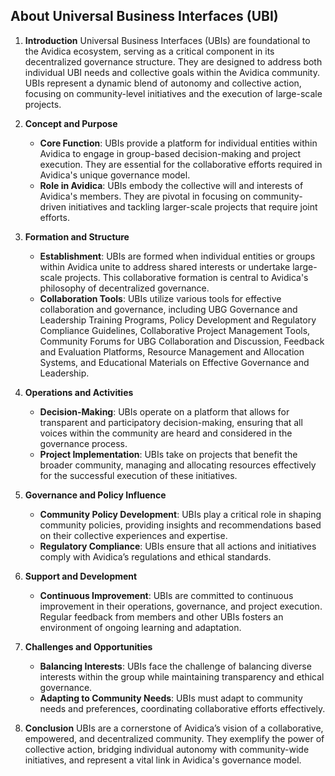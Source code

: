 ## About Universal Business Interfaces (UBI)

1. **Introduction**
   Universal Business Interfaces (UBIs) are foundational to the Avidica ecosystem, serving as a critical component in its decentralized governance structure. They are designed to address both individual UBI needs and collective goals within the Avidica community. UBIs represent a dynamic blend of autonomy and collective action, focusing on community-level initiatives and the execution of large-scale projects.

2. **Concept and Purpose**
   - **Core Function**: UBIs provide a platform for individual entities within Avidica to engage in group-based decision-making and project execution. They are essential for the collaborative efforts required in Avidica's unique governance model.
   - **Role in Avidica**: UBIs embody the collective will and interests of Avidica's members. They are pivotal in focusing on community-driven initiatives and tackling larger-scale projects that require joint efforts.

3. **Formation and Structure**
   - **Establishment**: UBIs are formed when individual entities or groups within Avidica unite to address shared interests or undertake large-scale projects. This collaborative formation is central to Avidica's philosophy of decentralized governance.
   - **Collaboration Tools**: UBIs utilize various tools for effective collaboration and governance, including UBG Governance and Leadership Training Programs, Policy Development and Regulatory Compliance Guidelines, Collaborative Project Management Tools, Community Forums for UBG Collaboration and Discussion, Feedback and Evaluation Platforms, Resource Management and Allocation Systems, and Educational Materials on Effective Governance and Leadership.

4. **Operations and Activities**
   - **Decision-Making**: UBIs operate on a platform that allows for transparent and participatory decision-making, ensuring that all voices within the community are heard and considered in the governance process.
   - **Project Implementation**: UBIs take on projects that benefit the broader community, managing and allocating resources effectively for the successful execution of these initiatives.

5. **Governance and Policy Influence**
   - **Community Policy Development**: UBIs play a critical role in shaping community policies, providing insights and recommendations based on their collective experiences and expertise.
   - **Regulatory Compliance**: UBIs ensure that all actions and initiatives comply with Avidica’s regulations and ethical standards.

6. **Support and Development**
   - **Continuous Improvement**: UBIs are committed to continuous improvement in their operations, governance, and project execution. Regular feedback from members and other UBIs fosters an environment of ongoing learning and adaptation.

7. **Challenges and Opportunities**
   - **Balancing Interests**: UBIs face the challenge of balancing diverse interests within the group while maintaining transparency and ethical governance.
   - **Adapting to Community Needs**: UBIs must adapt to community needs and preferences, coordinating collaborative efforts effectively.

8. **Conclusion**
   UBIs are a cornerstone of Avidica’s vision of a collaborative, empowered, and decentralized community. They exemplify the power of collective action, bridging individual autonomy with community-wide initiatives, and represent a vital link in Avidica's governance model.
